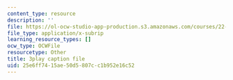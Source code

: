 ```yaml
---
content_type: resource
description: ''
file: https://ol-ocw-studio-app-production.s3.amazonaws.com/courses/22-01-introduction-to-nuclear-engineering-and-ionizing-radiation-fall-2016/25e6ff7415ae50d5807cc1b952e16c52_RW2DPHAoXiQ.vtt
file_type: application/x-subrip
learning_resource_types: []
ocw_type: OCWFile
resourcetype: Other
title: 3play caption file
uid: 25e6ff74-15ae-50d5-807c-c1b952e16c52
---
```

